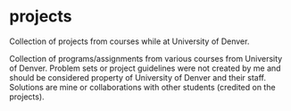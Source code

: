 # projects
Collection of projects from courses while at University of Denver.

Collection of programs/assignments from various courses from University of Denver. Problem sets or project guidelines were not created by me and should be considered property of University of Denver and their staff. Solutions are mine or collaborations with other students (credited on the projects).
